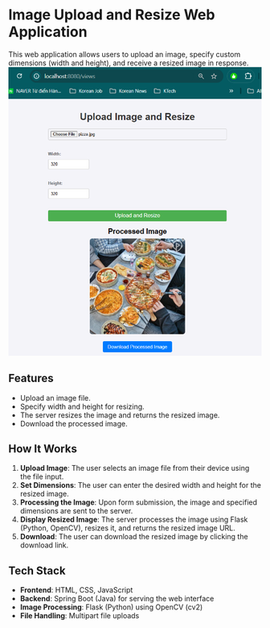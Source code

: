 # Image Upload and Resize Web Application

This web application allows users to upload an image, specify custom dimensions (width and height), and receive a resized image in response.
![Image Upload and Resize Demo](homepage.png)


## Features

- Upload an image file.
- Specify width and height for resizing.
- The server resizes the image and returns the resized image.
- Download the processed image.

## How It Works

1. **Upload Image**: The user selects an image file from their device using the file input.
2. **Set Dimensions**: The user can enter the desired width and height for the resized image.
3. **Processing the Image**: Upon form submission, the image and specified dimensions are sent to the server.
4. **Display Resized Image**: The server processes the image using Flask (Python, OpenCV), resizes it, and returns the resized image URL.
5. **Download**: The user can download the resized image by clicking the download link.

## Tech Stack

- **Frontend**: HTML, CSS, JavaScript
- **Backend**: Spring Boot (Java) for serving the web interface
- **Image Processing**: Flask (Python) using OpenCV (cv2)
- **File Handling**: Multipart file uploads

